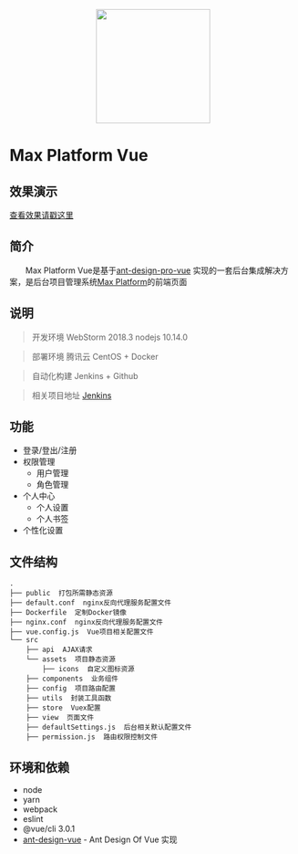 <p align="center">
    <a href="http://193.112.111.13">
        <img width="200" src="http://193.112.111.13/logo.png">
    </a>
</p>

# Max Platform Vue

## 效果演示
[查看效果请戳这里](http://193.112.111.13/)

## 简介
&emsp;&emsp;Max Platform Vue是基于[ant-design-pro-vue](https://github.com/sendya/ant-design-pro-vue/) 实现的一套后台集成解决方案，是后台项目管理系统[Max Platform](https://github.com/zxdhcm/Max-Platform)的前端页面

## 说明 
>  开发环境 WebStorm 2018.3  nodejs 10.14.0

>  部署环境 腾讯云 CentOS + Docker

>  自动化构建 Jenkins + Github

>相关项目地址  [Jenkins](http://193.112.111.13:8081/)

## 功能

- 登录/登出/注册
- 权限管理
    - 用户管理
    - 角色管理
- 个人中心
    - 个人设置
    - 个人书签
- 个性化设置

## 文件结构
```shell
.
├── public  打包所需静态资源
├── default.conf  nginx反向代理服务配置文件
├── Dockerfile  定制Docker镜像
├── nginx.conf  nginx反向代理服务配置文件
├── vue.config.js  Vue项目相关配置文件
└── src
    ├── api  AJAX请求
    └── assets  项目静态资源
        ├── icons  自定义图标资源
    ├── components  业务组件
    ├── config  项目路由配置
    ├── utils  封装工具函数
    ├── store  Vuex配置
    ├── view  页面文件
    ├── defaultSettings.js  后台相关默认配置文件
    ├── permission.js  路由权限控制文件
```

## 环境和依赖

- node
- yarn
- webpack
- eslint
- @vue/cli 3.0.1
- [ant-design-vue](https://github.com/vueComponent/ant-design-vue) - Ant Design Of Vue 实现

